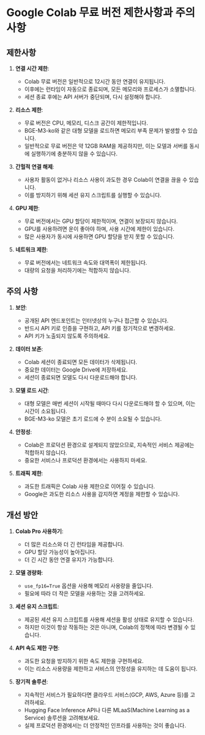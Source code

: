 # Google Colab 무료 버전 제한사항과 주의 사항

## 제한사항

1. **연결 시간 제한**: 
   - Colab 무료 버전은 일반적으로 12시간 동안 연결이 유지됩니다.
   - 이후에는 런타임이 자동으로 종료되며, 모든 메모리와 프로세스가 소멸합니다.
   - 세션 종료 후에는 API 서버가 중단되며, 다시 설정해야 합니다.

2. **리소스 제한**: 
   - 무료 버전은 CPU, 메모리, 디스크 공간이 제한적입니다.
   - BGE-M3-ko와 같은 대형 모델을 로드하면 메모리 부족 문제가 발생할 수 있습니다.
   - 일반적으로 무료 버전은 약 12GB RAM을 제공하지만, 이는 모델과 서버를 동시에 실행하기에 충분하지 않을 수 있습니다.

3. **간헐적 연결 해제**: 
   - 사용자 활동이 없거나 리소스 사용이 과도한 경우 Colab이 연결을 끊을 수 있습니다.
   - 이를 방지하기 위해 세션 유지 스크립트를 실행할 수 있습니다.

4. **GPU 제한**: 
   - 무료 버전에서는 GPU 할당이 제한적이며, 연결이 보장되지 않습니다.
   - GPU를 사용하려면 운이 좋아야 하며, 사용 시간에 제한이 있습니다.
   - 많은 사용자가 동시에 사용하면 GPU 할당을 받지 못할 수 있습니다.

5. **네트워크 제한**: 
   - 무료 버전에서는 네트워크 속도와 대역폭이 제한됩니다.
   - 대량의 요청을 처리하기에는 적합하지 않습니다.

## 주의 사항

1. **보안**: 
   - 공개된 API 엔드포인트는 인터넷상의 누구나 접근할 수 있습니다.
   - 반드시 API 키로 인증을 구현하고, API 키를 정기적으로 변경하세요.
   - API 키가 노출되지 않도록 주의하세요.

2. **데이터 보존**: 
   - Colab 세션이 종료되면 모든 데이터가 삭제됩니다.
   - 중요한 데이터는 Google Drive에 저장하세요.
   - 세션이 종료되면 모델도 다시 다운로드해야 합니다.

3. **모델 로드 시간**: 
   - 대형 모델은 매번 세션이 시작될 때마다 다시 다운로드해야 할 수 있으며, 이는 시간이 소요됩니다.
   - BGE-M3-ko 모델은 초기 로드에 수 분이 소요될 수 있습니다.

4. **안정성**: 
   - Colab은 프로덕션 환경으로 설계되지 않았으므로, 지속적인 서비스 제공에는 적합하지 않습니다.
   - 중요한 서비스나 프로덕션 환경에서는 사용하지 마세요.

5. **트래픽 제한**: 
   - 과도한 트래픽은 Colab 사용 제한으로 이어질 수 있습니다.
   - Google은 과도한 리소스 사용을 감지하면 계정을 제한할 수 있습니다.

## 개선 방안

1. **Colab Pro 사용하기**: 
   - 더 많은 리소스와 더 긴 런타임을 제공합니다.
   - GPU 할당 가능성이 높아집니다.
   - 더 긴 시간 동안 연결 유지가 가능합니다.

2. **모델 경량화**: 
   - `use_fp16=True` 옵션을 사용해 메모리 사용량을 줄입니다.
   - 필요에 따라 더 작은 모델을 사용하는 것을 고려하세요.

3. **세션 유지 스크립트**: 
   - 제공된 세션 유지 스크립트를 사용해 세션을 활성 상태로 유지할 수 있습니다.
   - 하지만 이것이 항상 작동하는 것은 아니며, Colab의 정책에 따라 변경될 수 있습니다.

4. **API 속도 제한 구현**: 
   - 과도한 요청을 방지하기 위한 속도 제한을 구현하세요.
   - 이는 리소스 사용량을 제한하고 서비스의 안정성을 유지하는 데 도움이 됩니다.

5. **장기적 솔루션**: 
   - 지속적인 서비스가 필요하다면 클라우드 서비스(GCP, AWS, Azure 등)를 고려하세요.
   - Hugging Face Inference API나 다른 MLaaS(Machine Learning as a Service) 솔루션을 고려해보세요.
   - 실제 프로덕션 환경에서는 더 안정적인 인프라를 사용하는 것이 좋습니다. 